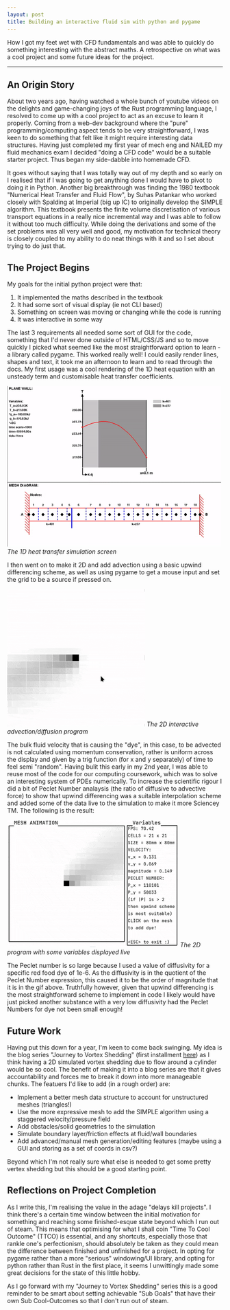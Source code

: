 ```yaml
--- 
layout: post 
title: Building an interactive fluid sim with python and pygame
---
```


How I got my feet wet with CFD fundamentals and was able to quickly do
something interesting with the abstract maths.  A retrospective on what was a
cool project and some future ideas for the project.

---

## An Origin Story

About two years ago, having watched a whole bunch of youtube videos on the
delights and game-changing joys of the Rust programming language, I resolved to
come up with a cool project to act as an excuse to learn it properly. Coming
from a web-dev background where the "pure" programming/computing aspect tends
to be very straightforward, I was keen to do something that felt like it might
require interesting data structures. Having just completed my first year of
mech eng and NAILED my fluid mechanics exam I decided "doing a CFD code" would
be a suitable starter project.  Thus began my side-dabble into homemade CFD.

It goes without saying that I was totally way out of my depth and so early on I
realised that if I was going to get anything done I would have to pivot to
doing it in Python. Another big breakthrough was finding the 1980 textbook
"Numerical Heat Transfer and Fluid Flow", by Suhas Patankar who worked closely
with Spalding at Imperial (big up IC) to originally develop the SIMPLE
algorithm.  This textbook presents the finite volume discretisation of various
transport equations in a really nice incremental way and I was able to follow
it without too much difficulty. While doing the derivations and some of the set
problems was all very well and good, my motivation for technical theory is
closely coupled to my ability to do neat things with it and so I set about
trying to do just that.

## The Project Begins

My goals for the initial python project were that:
1. It implemented the maths described in the textbook
2. It had some sort of visual display (ie not CLI based)
3. Something on screen was moving or changing while the code is running
4. It was interactive in some way

The last 3 requirements all needed some sort of GUI for the code, something
that I'd never done outside of HTML/CSS/JS and so to move quickly I picked what
seemed like the most straightforward option to learn - a library called pygame.
This worked really well!  I could easily render lines, shapes and text, it took
me an afternoon to learn and to read through the docs.  My first usage was a
cool rendering of the 1D heat equation with an unsteady term and customisable
heat transfer coefficients.

![1D heat transfer simulation gif](/assets/images/1D-heat-diffusion-gif.gif)
*The 1D heat transfer simulation screen*

I then went on to make it 2D and add advection using a basic upwind differencing
scheme, as well as using pygame to get a mouse input and set the grid to be a
source if pressed on.

![My dye source in the presence of a flow field simulation](/assets/images/2D-python-cfd.gif)
*The 2D interactive advection/diffusion program*

The bulk fluid velocity that is causing the "dye", in this case, to be advected
is not calculated using momentum conservation, rather is uniform across the
display and given by a trig function (for x and y separately) of time to
feel semi "random".  Having bulit this early in my 2nd year, I was able to reuse
most of the code for our computing coursework, which was to solve an interesting
system of PDEs numerically.  To increase the scientific rigour I did a bit of
Peclet Number analaysis (the ratio of diffusive to advective force) to show
that upwind differencing was a suitable interpolation scheme and added some of
the data live to the simulation to make it more Sciencey TM. The following
is the result:

![Same simulation but with extra UI](/assets/images/2D-python-cfd-with-ui.gif)
*The 2D program with some variables displayed live*

The Peclet number is so large because I used a value of diffusivity for a specific red
food dye of 1e-6.  As the diffusivity is in the quotient of the Peclet Number
expression, this caused it to be the order of magnitude that it is in the gif above.
Truthfully however, given that upwind differencing is the most straightforward scheme
to implement in code I likely would have just picked another substance with a very low
diffusivity had the Peclet Numbers for dye not been small enough!

## Future Work

Having put this down for a year, I'm keen to come back swinging.  My idea is
the blog series "Journey to Vortex Shedding" (first installment 
[here](/2025/07/29/journey-to-vortex-shedding-part-1.html)) as I think having a
2D simulated vortex shedding due to flow around a cylinder would be so cool.
The benefit of making it into a blog series are that it gives accountability
and forces me to break it down into more manageable chunks.  The featuers I'd
like to add (in a rough order) are:

- Implement a better mesh data structure to account for unstructured meshes
  (triangles!)
- Use the more expressive mesh to add the SIMPLE algorithm using a staggered
  velocity/pressure field
- Add obstacles/solid geometries to the simulation
- Simulate boundary layer/friction effects at fluid/wall boundaries
- Add advanced/manual mesh generation/editing features (maybe using a GUI and
  storing as a set of coords in csv?)

Beyond which I'm not really sure what else is needed to get some pretty vertex
shedding but this should be a good starting point.

## Reflections on Project Completion

As I write this, I'm realising the value in the adage "delays kill projects".
I think there's a certain time window between the initial motivation for
something and reaching some finished-esque state beyond which I run out of
steam.  This means that optimising for what I shall coin "Time To Cool Outcome"
(TTCO) is essential, and any shortcuts, especially those that rankle one's
perfectionism, should absolutely be taken as they could mean the difference
between finished and unfinished for a project.  In opting for pygame rather
than a more "serious" windowing/UI library, and opting for python rather than
Rust in the first place, it seems I unwittingly made some great decisions for
the state of this little hobby.

As I go forward with my "Journey to Vortex Shedding" series this is a good
reminder to be smart about setting achievable "Sub Goals" that have their own
Sub Cool-Outcomes so that I don't run out of steam.
